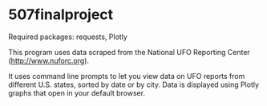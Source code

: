 # 507finalproject

Required packages: requests, Plotly

This program uses data scraped from the National UFO Reporting Center (http://www.nuforc.org).

It uses command line prompts to let you view data on UFO reports from different U.S. states, sorted by date or by city. 
Data is displayed using Plotly graphs that open in your default browser. 
